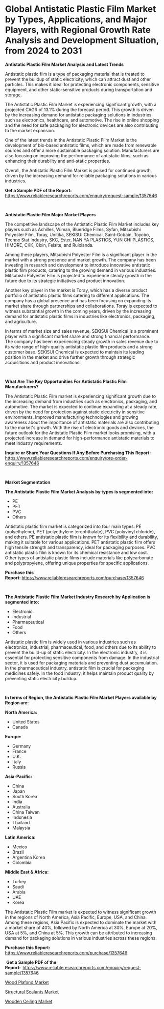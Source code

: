 <p><h1>Global Antistatic Plastic Film Market by Types, Applications, and Major Players, with Regional Growth Rate Analysis and Development Situation, from 2024 to 2031</h1></p><p><strong>Antistatic Plastic Film Market Analysis and Latest Trends</strong></p>
<p><p>Antistatic plastic film is a type of packaging material that is treated to prevent the buildup of static electricity, which can attract dust and other particles. This makes it ideal for protecting electronic components, sensitive equipment, and other static-sensitive products during transportation and storage.</p><p>The Antistatic Plastic Film Market is experiencing significant growth, with a projected CAGR of 13.1% during the forecast period. This growth is driven by the increasing demand for antistatic packaging solutions in industries such as electronics, healthcare, and automotive. The rise in online shopping and the need for safe packaging for electronic devices are also contributing to the market expansion.</p><p>One of the latest trends in the Antistatic Plastic Film Market is the development of bio-based antistatic films, which are made from renewable sources and offer a more sustainable packaging solution. Manufacturers are also focusing on improving the performance of antistatic films, such as enhancing their durability and anti-static properties.</p><p>Overall, the Antistatic Plastic Film Market is poised for continued growth, driven by the increasing demand for reliable packaging solutions in various industries.</p></p>
<p><strong>Get a Sample PDF of the Report:&nbsp;</strong> <a href="https://www.reliableresearchreports.com/enquiry/request-sample/1357646">https://www.reliableresearchreports.com/enquiry/request-sample/1357646</a></p>
<p>&nbsp;</p>
<p><strong>Antistatic Plastic Film Major Market Players</strong></p>
<p><p>The competitive landscape of the Antistatic Plastic Film Market includes key players such as Achilles, Wiman, Blueridge Films, Syfan, Mitsubishi Polyester Film, Toray, Unitika, SEKISUI Chemical, Saint-Gobain, Toyobo, Techno Stat Industry, SKC, Ester, NAN YA PLASTICS, YUN CHI PLASTICS, HIMORE, CKK, Cixin, Feisite, and Ruixianda.</p><p>Among these players, Mitsubishi Polyester Film is a significant player in the market with a strong presence and market growth. The company has been investing in research and development to introduce innovative antistatic plastic film products, catering to the growing demand in various industries. Mitsubishi Polyester Film is projected to experience steady growth in the future due to its strategic initiatives and product innovation.</p><p>Another key player in the market is Toray, which has a diverse product portfolio of antistatic plastic films catering to different applications. The company has a global presence and has been focusing on expanding its market share through partnerships and collaborations. Toray is expected to witness substantial growth in the coming years, driven by the increasing demand for antistatic plastic films in industries like electronics, packaging, and agriculture.</p><p>In terms of market size and sales revenue, SEKISUI Chemical is a prominent player with a significant market share and strong financial performance. The company has been experiencing steady growth in sales revenue due to its wide range of high-quality antistatic plastic film products and a strong customer base. SEKISUI Chemical is expected to maintain its leading position in the market and drive further growth through strategic acquisitions and product innovations.</p></p>
<p>&nbsp;</p>
<p><strong>What Are The Key Opportunities For Antistatic Plastic Film Manufacturers?</strong></p>
<p><p>The Antistatic Plastic Film market is experiencing significant growth due to the increasing demand from industries such as electronics, packaging, and automotive. The market is expected to continue expanding at a steady rate, driven by the need for protection against static electricity in sensitive environments. Improved manufacturing technologies and growing awareness about the importance of antistatic materials are also contributing to the market's growth. With the rise of electronic goods and devices, the future outlook for the Antistatic Plastic Film market looks promising, with a projected increase in demand for high-performance antistatic materials to meet industry requirements.</p></p>
<p><strong>Inquire or Share Your Questions If Any Before Purchasing This Report:</strong> <a href="https://www.reliableresearchreports.com/enquiry/pre-order-enquiry/1357646">https://www.reliableresearchreports.com/enquiry/pre-order-enquiry/1357646</a></p>
<p>&nbsp;</p>
<p><strong>Market Segmentation</strong></p>
<p><strong>The Antistatic Plastic Film Market Analysis by types is segmented into:</strong></p>
<p><ul><li>PE</li><li>PET</li><li>PVC</li><li>Others</li></ul></p>
<p><p>Antistatic plastic film market is categorized into four main types: PE (polyethylene), PET (polyethylene terephthalate), PVC (polyvinyl chloride), and others. PE antistatic plastic film is known for its flexibility and durability, making it suitable for various applications. PET antistatic plastic film offers high tensile strength and transparency, ideal for packaging purposes. PVC antistatic plastic film is known for its chemical resistance and low cost. Other types of antistatic plastic films include materials like polycarbonate and polypropylene, offering unique properties for specific applications.</p></p>
<p><strong>Purchase this Report:&nbsp;</strong><a href="https://www.reliableresearchreports.com/purchase/1357646">https://www.reliableresearchreports.com/purchase/1357646</a></p>
<p>&nbsp;</p>
<p><strong>The Antistatic Plastic Film Market Industry Research by Application is segmented into:</strong></p>
<p><ul><li>Electronic</li><li>Industrial</li><li>Pharmaceutical</li><li>Food</li><li>Others</li></ul></p>
<p><p>Antistatic plastic film is widely used in various industries such as electronics, industrial, pharmaceutical, food, and others due to its ability to prevent the build-up of static electricity. In the electronic industry, it is essential for protecting sensitive components from damage. In the industrial sector, it is used for packaging materials and preventing dust accumulation. In the pharmaceutical industry, antistatic film is crucial for packaging medicines safely. In the food industry, it helps maintain product quality by preventing static electricity buildup.</p></p>
<p>&nbsp;</p>
<p><strong>In terms of Region, the Antistatic Plastic Film Market Players available by Region are:</strong></p>
<p>
    <p> <strong> North America: </strong>
        <ul>
            <li>United States</li>
            <li>Canada</li>
        </ul>
        </p> 
    <p> <strong> Europe: </strong>
        <ul>
            <li>Germany</li>
            <li>France</li>
            <li>U.K.</li>
            <li>Italy</li>
            <li>Russia</li>
        </ul>
        </p> 
    <p> <strong> Asia-Pacific: </strong>
        <ul>
            <li>China</li>
            <li>Japan</li>
            <li>South Korea</li>
            <li>India</li>
            <li>Australia</li>
            <li>China Taiwan</li>
            <li>Indonesia</li>
            <li>Thailand</li>
            <li>Malaysia</li>
        </ul>
        </p> 
    <p> <strong> Latin America: </strong>
        <ul>
            <li>Mexico</li>
            <li>Brazil</li>
            <li>Argentina Korea</li>
            <li>Colombia</li>
        </ul>
        </p> 
    <p> <strong> Middle East & Africa: </strong>
        <ul>
            <li>Turkey</li>
            <li>Saudi</li>
            <li>Arabia</li>
            <li>UAE</li>
            <li>Korea</li>
        </ul>
    </p>
    </p>
<p><p>The Antistatic Plastic Film market is expected to witness significant growth in the regions of North America, Asia Pacific, Europe, USA, and China. Among these regions, Asia Pacific is expected to dominate the market with a market share of 40%, followed by North America at 30%, Europe at 20%, USA at 5%, and China at 5%. This growth can be attributed to increasing demand for packaging solutions in various industries across these regions.</p></p>
<p><strong>Purchase this Report: </strong><a href="https://www.reliableresearchreports.com/purchase/1357646">https://www.reliableresearchreports.com/purchase/1357646</a></p>
<p>&nbsp;<strong>Get a Sample PDF of the Report:&nbsp;&nbsp;</strong><a href="https://www.reliableresearchreports.com/enquiry/request-sample/1357646">https://www.reliableresearchreports.com/enquiry/request-sample/1357646</a></p>
<p><strong></strong></p>
<p><p><a href="https://github.com/peachesmcdowel1/Market-Research-Report-List-1/blob/main/wood-plafond-market.md">Wood Plafond Market</a></p><p><a href="https://github.com/nicoletavirag/Market-Research-Report-List-2/blob/main/structural-sealants-market.md">Structural Sealants Market</a></p><p><a href="https://github.com/redneck06/Market-Research-Report-List-2/blob/main/wooden-ceiling-market.md">Wooden Ceiling Market</a></p></p>
